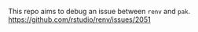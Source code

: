 This repo aims to debug an issue between `renv` and `pak`.
https://github.com/rstudio/renv/issues/2051